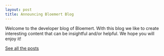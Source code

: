 ```yaml
---
layout: post
title: Announcing Bloemert Blog
---
```


Welcome to the developer blog of Bloemert. With this blog we like to create interesting content that can be insightful and/or helpful. We hope you will enjoy it!

[See all the posts](../)
